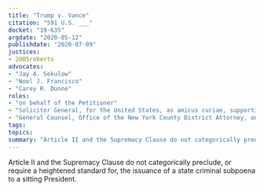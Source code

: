 ```yaml
---
title: "Trump v. Vance"
citation: "591 U.S. ___"
docket: "19-635"
argdate: "2020-05-12"
publishdate: "2020-07-09"
justices:
- 2005roberts
advocates:
- "Jay A. Sekulow"
- "Noel J. Francisco"
- "Carey R. Dunne"
roles:
- "on behalf of the Petitioner"
- "Solicitor General, for the United States, as amicus curiae, supporting the Petitioner"
- "General Counsel, Office of the New York County District Attorney, on behalf of the Respondents"
tags:
topics:
summary: "Article II and the Supremacy Clause do not categorically preclude, or require a heightened standard for, the issuance of a state criminal subpoena to a sitting President."
---
```

Article II and the Supremacy Clause do not categorically preclude, or require a heightened standard for, the issuance of a state criminal subpoena to a sitting President.
